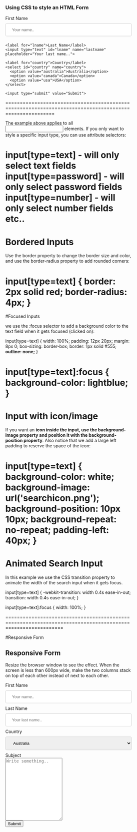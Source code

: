 <!DOCTYPE html>
<html>
<style>
input[type=text], select {
    width: 100%;
    padding: 12px 20px;
    margin: 8px 0;
    display: inline-block;
    border: 1px solid #ccc;
    border-radius: 4px;
    box-sizing: border-box;
}

input[type=button], input[type=submit], input[type=reset]{
    width: 100%;
    background-color: #4CAF50;
    color: white;
    padding: 14px 20px;
    margin: 8px 0;
    border: none;
    border-radius: 4px;
    cursor: pointer;
}

input[type=submit]:hover {
    background-color: #45a049;
}

div {
    border-radius: 5px;
    background-color: #f2f2f2;
    padding: 20px;
}
</style>
<body>

<h3>Using CSS to style an HTML Form</h3>

<div>
  <form action="/action_page.php">
    <label for="fname">First Name</label>
    <input type="text" id="fname" name="firstname" placeholder="Your name..">

    <label for="lname">Last Name</label>
    <input type="text" id="lname" name="lastname" placeholder="Your last name..">

    <label for="country">Country</label>
    <select id="country" name="country">
      <option value="australia">Australia</option>
      <option value="canada">Canada</option>
      <option value="usa">USA</option>
    </select>
  
    <input type="submit" value="Submit">
  </form>
</div>

</body>
</html>
=======================================================================================================

The example above applies to all <input> elements. If you only want to style a specific input type, you can use attribute selectors:

input[type=text] - will only select text fields
input[type=password] - will only select password fields
input[type=number] - will only select number fields
etc..
=======================================================================================================

# Bordered Inputs

Use the border property to change the border size and color, and use the border-radius property to add rounded corners:

input[type=text] {
    border: 2px solid red;
    border-radius: 4px;
}
========================================================================================================

#Focused Inputs

we use the :focus selector to add a background color to the text field when it gets focused (clicked on):

input[type=text] {
    width: 100%;
    padding: 12px 20px;
    margin: 8px 0;
    box-sizing: border-box;
    border: 1px solid #555;
    **outline: none;**
}

input[type=text]:focus {
    background-color: lightblue;
}
========================================================================================================

# Input with icon/image

If you want an **icon inside the input, use the background-image property and position it with the background-position property**. Also notice that we add a large left padding to reserve the space of the icon:

input[type=text] {
    background-color: white;
    background-image: url('searchicon.png');
    background-position: 10px 10px; 
    background-repeat: no-repeat;
    padding-left: 40px;
}
=======================================================================================================

# Animated Search Input

In this example we use the CSS transition property to animate the width of the search input when it gets focus.

input[type=text] {
    -webkit-transition: width 0.4s ease-in-out;
    transition: width 0.4s ease-in-out;
}

input[type=text]:focus {
    width: 100%;
}

==========================================================================================================

#Responsive Form

<!DOCTYPE html>
<html>
<head>
<style>
* {
    box-sizing: border-box;
}

input[type=text], select, textarea {
    width: 100%;
    padding: 12px;
    border: 1px solid #ccc;
    border-radius: 4px;
    resize: vertical;
}

label {
    padding: 12px 12px 12px 0;
    display: inline-block;
}

input[type=submit] {
    background-color: #4CAF50;
    color: white;
    padding: 12px 20px;
    border: none;
    border-radius: 4px;
    cursor: pointer;
    float: right;
}

input[type=submit]:hover {
    background-color: #45a049;
}

.container {
    border-radius: 5px;
    background-color: #f2f2f2;
    padding: 20px;
}

.col-25 {
    float: left;
    width: 25%;
    margin-top: 6px;
}

.col-75 {
    float: left;
    width: 75%;
    margin-top: 6px;
}

/* Clear floats after the columns */
.row:after {
    content: "";
    display: table;
    clear: both;
}

/* Responsive layout - when the screen is less than 600px wide, make the two columns stack on top of each other instead of next to each other */
@media screen and (max-width: 600px) {
    .col-25, .col-75, input[type=submit] {
        width: 100%;
        margin-top: 0;
    }
}
</style>
</head>
<body>

<h2>Responsive Form</h2>
<p>Resize the browser window to see the effect. When the screen is less than 600px wide, make the two columns stack on top of each other instead of next to each other.</p>

<div class="container">
  <form action="/action_page.php">
    <div class="row">
      <div class="col-25">
        <label for="fname">First Name</label>
      </div>
      <div class="col-75">
        <input type="text" id="fname" name="firstname" placeholder="Your name..">
      </div>
    </div>
    <div class="row">
      <div class="col-25">
        <label for="lname">Last Name</label>
      </div>
      <div class="col-75">
        <input type="text" id="lname" name="lastname" placeholder="Your last name..">
      </div>
    </div>
    <div class="row">
      <div class="col-25">
        <label for="country">Country</label>
      </div>
      <div class="col-75">
        <select id="country" name="country">
          <option value="australia">Australia</option>
          <option value="canada">Canada</option>
          <option value="usa">USA</option>
        </select>
      </div>
    </div>
    <div class="row">
      <div class="col-25">
        <label for="subject">Subject</label>
      </div>
      <div class="col-75">
        <textarea id="subject" name="subject" placeholder="Write something.." style="height:200px"></textarea>
      </div>
    </div>
    <div class="row">
      <input type="submit" value="Submit">
    </div>
  </form>
</div>

</body>
</html>

